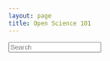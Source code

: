 ```yaml
---
layout: page
title: Open Science 101
---
```


<html>

<div>
    <input
        id="search-input"
        type="search"
        class="input-group-text form-control rounded"
        placeholder="Search"
        aria-label="Search"
        aria-describedby="search-addon"
    />
</div>

<!-- This divs are rendered dynamically by the javascript functions below based on the _data/educationals.csv file -->
<div id="tags-contents" class="educational-tags-container"></div>
<div id="educational-contents"></div>



<script>
function getUniqueTags() {
    const educationals = {{ site.data.educational | jsonify }};
    let allTags = [].concat.apply([], educationals.map(educ => educ.Tags.split(',')));
    allTags.push("All");
    const uniqueTags = [...new Set(allTags)];
    uniqueTags.sort();

    return uniqueTags
}

function getTagColorClassName(tag) {
    const availableColors = ["", "orange-tag", "green-tag"];
    const allTags = getUniqueTags();

    const tagPosition = allTags.indexOf(tag);
    
    return availableColors[tagPosition % availableColors.length];
}

function getFilteredEducationalsByContent(filterValue) {
    const educationals = {{ site.data.educational | jsonify }};
    return educationals.filter(educ => (educ.Name.toLowerCase().includes(filterValue.toLowerCase())));
}
function getFilteredEducationalsByTag(tagValue) {
    const educationals = {{ site.data.educational | jsonify }};
    return educationals.filter(educ => (educ.Tags.toLowerCase().includes(tagValue.toLowerCase())));
}

function renderEducationalDiv(educationals) {
    let educationalHTML = "<div class='educational-cards'>";

    <!-- Create a card for each educational content which contains a clickable title, a description if available and the tags -->
    educationals.map((educational) => {
        const titleDiv = `<div class='educational-card-title'><a href=${educational.Link}>${educational.Name}</a></div>`;
        // const tagsDiv = `<div class='educational-card-tags'><div class="btn btn-primary tag-button">NiPreps</div></div>`;
        let tagsDiv = `<div class='educational-card-tags'>`;
        educational.Tags.split(",").map(tag => {
            const tagColorClassName = getTagColorClassName(tag);
            tagsDiv += `<div class="btn btn-primary tag-button ${tagColorClassName}">${tag}</div>`;
        });
        tagsDiv += `</div>`;
        const descriptionDiv = `<div class='educational-card-description'>${educational.Description}</div>`;
        educationalHTML += `
            <div class='educational-card'>
                ${titleDiv}
                ${descriptionDiv}
                ${tagsDiv}
            </div>
        `;
    });
    educationalHTML += "</div>";

    // Finally add the cards inside the appropriate div
    document.getElementById("educational-contents").innerHTML = educationalHTML;
}

function renderAllEducationals() {
    renderEducationalDiv({{ site.data.educational || jsonify }});
}

function renderTags() {
    let tags = getUniqueTags();

    // Add additional "All" tag to let user reset the list
    let tagsHTML= ""
    // let tagsHTML = "<a class='btn btn-primary tag-button ${getTagColorClassName('All')}'>All</a>";
    // Add all other tags available in the educationals data file
    tags.map((tag) => {
        const tagColorClassName = getTagColorClassName(tag);
        tagsHTML += `<a class="btn btn-primary tag-button ${tagColorClassName}">${tag}</a>`;
    });

    document.getElementById("tags-contents").innerHTML = tagsHTML;
}

renderTags();
renderAllEducationals();

<!-- Add listeners to handle interactions with the search -->

<!-- This first one is the filtering by clicking on the tag buttons -->
let tagButtons = document.getElementsByClassName("tag-button");
for (let index = 0; index < tagButtons.length; index++) {
    tagButtons[index].addEventListener('click', (event) => {
        <!-- If the value is "All", it means we want to display all the cards -->
        const tagValue = event.target.outerText === "All" ? "" : event.target.outerText;
        const filteredEducationals = getFilteredEducationalsByTag(tagValue);
        renderEducationalDiv(filteredEducationals);
    })
}

<!-- This second one is by leveraging what the users write in the search bar -->
document.getElementById('search-input').addEventListener('keyup', (event) => {
    const inputValue = event.target.value;
    const filteredEducational = getFilteredEducationalsByContent(inputValue);
    renderEducationalDiv(filteredEducational);
});

</script>



</html>
